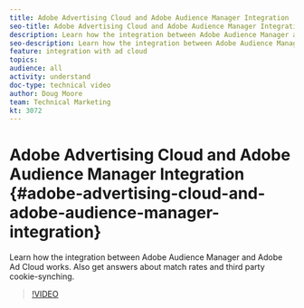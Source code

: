 ```yaml
---
title: Adobe Advertising Cloud and Adobe Audience Manager Integration
seo-title: Adobe Advertising Cloud and Adobe Audience Manager Integration
description: Learn how the integration between Adobe Audience Manager and Adobe Ad Cloud works. Also get answers about match rates and third party cookie-synching.
seo-description: Learn how the integration between Adobe Audience Manager and Adobe Ad Cloud works. Also get answers about match rates and third party cookie-synching.
feature: integration with ad cloud
topics: 
audience: all
activity: understand
doc-type: technical video
author: Doug Moore
team: Technical Marketing
kt: 3072
---
```


# Adobe Advertising Cloud and Adobe Audience Manager Integration {#adobe-advertising-cloud-and-adobe-audience-manager-integration}

Learn how the integration between Adobe Audience Manager and Adobe Ad Cloud works. Also get answers about match rates and third party cookie-synching.

>[!VIDEO](https://video.tv.adobe.com/v/25894/?quality=12)